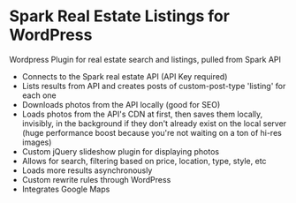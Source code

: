 # Spark Real Estate Listings for WordPress

Wordpress Plugin for real estate search and listings, pulled from Spark API

- Connects to the Spark real estate API (API Key required)
- Lists results from API and creates posts of custom-post-type 'listing' for each one
- Downloads photos from the API locally (good for SEO)
- Loads photos from the API's CDN at first, then saves them locally, invisibly, in the background if they don't already exist on the local server (huge performance boost because you're not waiting on a ton of hi-res images)
- Custom jQuery slideshow plugin for displaying photos
- Allows for search, filtering based on price, location, type, style, etc
- Loads more results asynchronously
- Custom rewrite rules through WordPress
- Integrates Google Maps